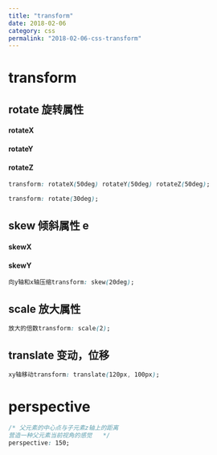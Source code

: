 ```yaml
---
title: "transform"
date: 2018-02-06
category: css
permalink: "2018-02-06-css-transform"
---
```


# transform

## rotate 旋转属性

#### rotateX

#### rotateY

#### rotateZ

```css
transform: rotateX(50deg) rotateY(50deg) rotateZ(50deg);
```

```css
transform: rotate(30deg);
```

## skew 倾斜属性 e

#### skewX

#### skewY

```css
向y轴和x轴压缩transform: skew(20deg);
```

## scale 放大属性

```css
放大的倍数transform: scale(2);
```

## translate 变动，位移

```css
xy轴移动transform: translate(120px, 100px);
```

# perspective

```css
/* 父元素的中心点与子元素z轴上的距离
营造一种父元素当前视角的感觉	 */
perspective: 150;
```
